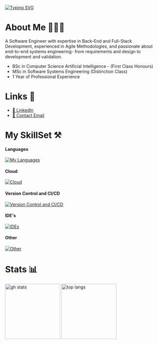 [![Typing SVG](https://readme-typing-svg.demolab.com?font=Fira+Code&pause=1000&color=07db8a&width=435&lines=Hello%2C+I'm+Dan;Software+Engineer;Backend+Developer;Master+Of+Software+Engineering;Bachelor+Of+Artificial+Intelligence)](https://git.io/typing-svg)


# About Me 👨🏼‍💻

A Software Engineer with expertise in Back-End and Full-Stack Development, experienced in
Agile Methodologies, and passionate about end-to-end systems engineering- from requirements
and design to development and validation.

- BSc in Computer Science Artificial Intelligence - (First Class Honours)
- MSc in Software Systems Engineering (Distinction Class)
- 1 Year of Professional Experience

# Links 📄

- [💼 LinkedIn](https://www.linkedin.com/in/daniel-musselwhite/)
- [📧 Contact Email](mailto:danielmusselwhite@outlook.com)

# My SkillSet ⚒️

#### Languages
[![My Languages](https://skillicons.dev/icons?i=python,powershell,java,cs,c,cpp,ts,js,mysql,dotnet,html)](https://skillicons.dev)

#### Cloud
[![Cloud](https://skillicons.dev/icons?i=azure,docker)](https://skillicons.dev)

#### Version Control and CI/CD
[![Version Control and CI/CD](https://skillicons.dev/icons?i=git,gitlab,github,githubactions,jenkins,gradle)](https://skillicons.dev)

#### IDE's
[![IDEs](https://skillicons.dev/icons?i=visualstudio,vscode,eclipse,idea,unity)](https://skillicons.dev)

#### Other
[![Other](https://skillicons.dev/icons?i=linux,postman,raspberrypi,tensorflow)](https://skillicons.dev)





# Stats 📊

<div>
  <span>
    <img height=180 src="https://readme-stats-six-zeta.vercel.app/api?username=danielmusselwhite&show_icons=true&theme=onedark&layout=compact&hide=prs&card_width=600" alt="gh stats">
  </span>
  <span>
    <img height=180 src="https://readme-stats-six-zeta.vercel.app/api/top-langs/?username=danielmusselwhite&theme=onedark&layout=compact&langs_count=6&line_height=50&hide=jupyter%20notebook,cmake,c" alt="top langs">
  </span>
  
</div>



